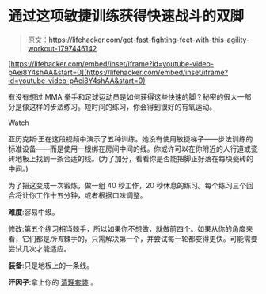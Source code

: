 # 通过这项敏捷训练获得快速战斗的双脚

> 原文：<https://lifehacker.com/get-fast-fighting-feet-with-this-agility-workout-1797446142>

 [https://lifehacker.com/embed/inset/iframe?id=youtube-video-pAei8Y4shAA&start=0](https://lifehacker.com/embed/inset/iframe?id=youtube-video-pAei8Y4shAA&start=0) 

有没有想过 MMA 拳手和足球运动员是如何获得这些快速的脚？秘密的很大一部分是像这样的步法练习。短时间的练习，你会得到很好的有氧运动。

Watch

亚历克斯·王在这段视频中演示了五种训练。她没有使用敏捷梯子——步法训练的标准设备——而是使用一根绑在房间中间的线。你或许可以在你附近的人行道或瓷砖地板上找到一条合适的线。(为了加分，看看你是否能把脚正好落在每块瓷砖的中间。)

为了把这变成一次锻炼，做一组 40 秒工作，20 秒休息的练习。每个练习三个回合将让你工作十五分钟，或者根据口味调整。

**难度**:容易中级。

修改:第五个练习相当棘手，所以如果你不想做，就做前四个。如果从你的角度来看，它们都是*所有*棘手的，只需解决第一个，并尝试每一轮都变得更快。可能需要尝试几次才能适应。

**装备**:只是地板上的一条线。

**汗因子**:拿上你的 [清理套装](http://lifehacker.com/how-to-clean-yourself-up-super-fast-after-a-sweaty-work-1794046101) 。